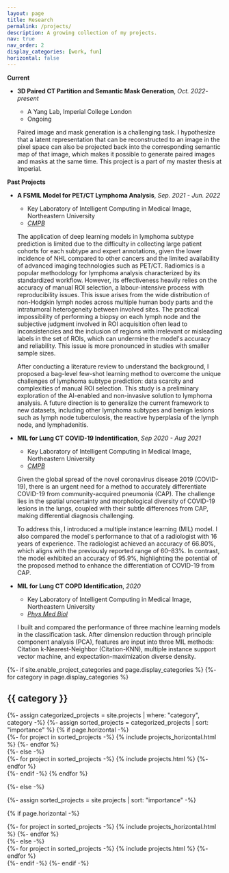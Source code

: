 ```yaml
---
layout: page
title: Research
permalink: /projects/
description: A growing collection of my projects.
nav: true
nav_order: 2
display_categories: [work, fun]
horizontal: false
---
```

**Current**

* **3D Paired CT Partition and Semantic Mask Generation**, *Oct. 2022- present*
    * A Yang Lab, Imperial College London
    * Ongoing


    Paired image and mask generation is a challenging task. I hypothesize that a latent representation that can be reconstructed to an image in the pixel space can also be projected back into the corresponding semantic map of that image, which makes it possible to generate paired images and masks at the same time. This project is a part of my master thesis at Imperial.

**Past Projects**

* **A FSMIL Model for PET/CT Lymphoma Analysis**, *Sep. 2021 - Jun. 2022*
    *  Key Laboratory of Intelligent Computing in Medical Image, Northeastern University
    *  *[CMPB]()*


    The application of deep learning models in lymphoma subtype prediction is limited due to the difficulty in collecting large patient cohorts for each subtype and expert annotations, given the lower incidence of NHL compared to other cancers and the limited availability of advanced imaging technologies such as PET/CT. Radiomics is a popular methodology for lymphoma analysis characterized by its standardized workflow. However, its effectiveness heavily relies on the accuracy of manual ROI selection, a labour-intensive process with reproducibility issues. This issue arises from the wide distribution of non-Hodgkin lymph nodes across multiple human body parts and the intratumoral heterogeneity between involved sites. The practical impossibility of performing a biopsy on each lymph node and the subjective judgment involved in ROI acquisition often lead to inconsistencies and the inclusion of regions with irrelevant or misleading labels in the set of ROIs, which can undermine the model's accuracy and reliability. This issue is more pronounced in studies with smaller sample sizes.

    After conducting a literature review to understand the background, I proposed a bag-level few-shot learning method to overcome the unique challenges of lymphoma subtype prediction: data scarcity and complexities of manual ROI selection. This study is a preliminary exploration of the AI-enabled and non-invasive solution to lymphoma analysis. A future direction is to generalize the current framework to new datasets, including other lymphoma subtypes and benign lesions such as lymph node tuberculosis, the reactive hyperplasia of the lymph node, and lymphadenitis.

* **MIL for Lung CT COVID-19 Indentification**, *Sep 2020 - Aug 2021*
    *  Key Laboratory of Intelligent Computing in Medical Image, Northeastern University
    *  *[CMPB](https://www.sciencedirect.com/science/article/pii/S0169260721004806)*


    Given the global spread of the novel coronavirus disease 2019 (COVID-19), there is an urgent need for a method to accurately differentiate COVID-19 from community-acquired pneumonia (CAP). The challenge lies in the spatial uncertainty and morphological diversity of COVID-19 lesions in the lungs, coupled with their subtle differences from CAP, making differential diagnosis challenging.

    To address this, I introduced a multiple instance learning (MIL) model. I also compared the model's performance to that of a radiologist with 16 years of experience. The radiologist achieved an accuracy of 66.80%, which aligns with the previously reported range of 60–83%. In contrast, the model exhibited an accuracy of 95.9%, highlighting the potential of the proposed method to enhance the differentiation of COVID-19 from CAP.

* **MIL for Lung CT COPD Identification**, *2020*
    * Key Laboratory of Intelligent Computing in Medical Image, Northeastern University
    * *[Phys Med Biol](https://pubmed.ncbi.nlm.nih.gov/32235077/)*


    I built and compared the performance of three machine learning models in the classification task. After dimension reduction through principle component analysis (PCA), features are input into three MIL methods: Citation k-Nearest-Neighbor (Citation-KNN), multiple instance support vector machine, and expectation-maximization diverse density.


<!-- pages/projects.md -->
<div class="projects">
{%- if site.enable_project_categories and page.display_categories %}
  <!-- Display categorized projects -->
  {%- for category in page.display_categories %}
  <h2 class="category">{{ category }}</h2>
  {%- assign categorized_projects = site.projects | where: "category", category -%}
  {%- assign sorted_projects = categorized_projects | sort: "importance" %}
  <!-- Generate cards for each project -->
  {% if page.horizontal -%}
  <div class="container">
    <div class="row row-cols-2">
    {%- for project in sorted_projects -%}
      {% include projects_horizontal.html %}
    {%- endfor %}
    </div>
  </div>
  {%- else -%}
  <div class="grid">
    {%- for project in sorted_projects -%}
      {% include projects.html %}
    {%- endfor %}
  </div>
  {%- endif -%}
  {% endfor %}

{%- else -%}
<!-- Display projects without categories -->
  {%- assign sorted_projects = site.projects | sort: "importance" -%}
  <!-- Generate cards for each project -->
  {% if page.horizontal -%}
  <div class="container">
    <div class="row row-cols-2">
    {%- for project in sorted_projects -%}
      {% include projects_horizontal.html %}
    {%- endfor %}
    </div>
  </div>
  {%- else -%}
  <div class="grid">
    {%- for project in sorted_projects -%}
      {% include projects.html %}
    {%- endfor %}
  </div>
  {%- endif -%}
{%- endif -%}
</div>

